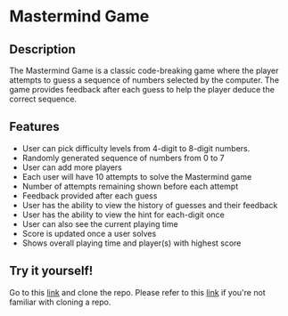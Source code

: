 # Mastermind Game

## Description

The Mastermind Game is a classic code-breaking game where the player attempts to guess a sequence of numbers selected by the computer. The game provides feedback after each guess to help the player deduce the correct sequence.

## Features

- User can pick difficulty levels from 4-digit to 8-digit numbers.
- Randomly generated sequence of numbers from 0 to 7
- User can add more players
- Each user will have 10 attempts to solve the Mastermind game
- Number of attempts remaining shown before each attempt
- Feedback provided after each guess
- User has the ability to view the history of guesses and their feedback
- User has the ability to view the hint for each-digit once
- User can also see the current playing time
- Score is updated once a user solves
- Shows overall playing time and player(s) with highest score

## Try it yourself!

Go to this [link](https://github.com/YoonHCho/mastermind) and clone the repo. Please refer to this [link](https://docs.github.com/en/repositories/creating-and-managing-repositories/cloning-a-repository) if you're not familiar with cloning a repo.

```

```
